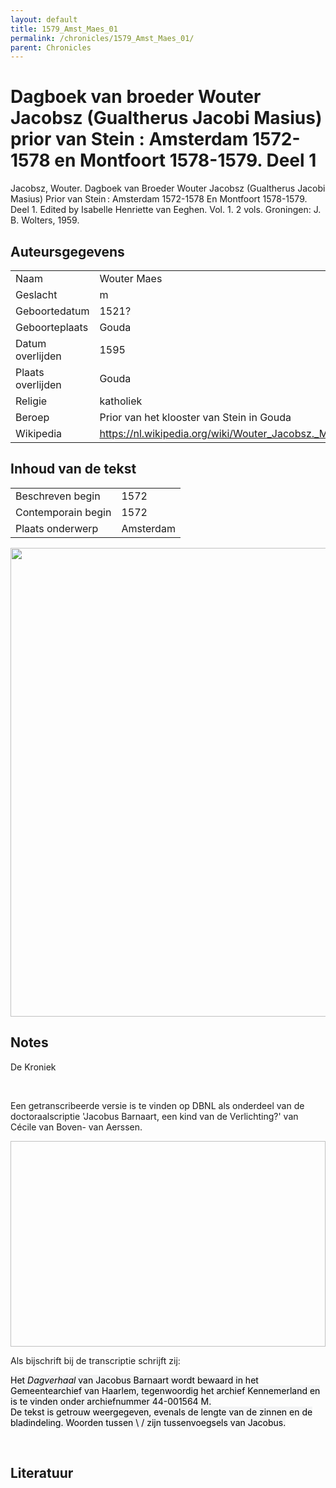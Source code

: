 ```yaml
---
layout: default
title: 1579_Amst_Maes_01
permalink: /chronicles/1579_Amst_Maes_01/
parent: Chronicles
--- 
```



# Dagboek van broeder Wouter Jacobsz (Gualtherus Jacobi Masius) prior van Stein : Amsterdam 1572-1578 en Montfoort 1578-1579. Deel 1 

Jacobsz, Wouter. Dagboek van Broeder Wouter Jacobsz (Gualtherus Jacobi Masius) Prior van Stein : Amsterdam 1572-1578 En Montfoort 1578-1579. Deel 1. Edited by Isabelle Henriette van Eeghen. Vol. 1. 2 vols. Groningen: J. B. Wolters, 1959. 

## Auteursgegevens 

| | | 
| --------------- | --------------- | 
| Naam | Wouter Maes | 
| Geslacht | m | 
 | Geboortedatum | 1521? | 
| Geboorteplaats | Gouda | 
| Datum overlijden | 1595 | 
| Plaats overlijden | Gouda | 
| Religie | katholiek | 
| Beroep | Prior van het klooster van Stein in Gouda | 
| Wikipedia | https://nl.wikipedia.org/wiki/Wouter_Jacobsz._Maes | 

## Inhoud van de tekst 

| | | 
| --------------- | --------------- | 
| Beschreven begin | 1572 | 
| Contemporain begin | 1572 | 
| Plaats onderwerp | Amsterdam | 

[<img src="..\..\barplots_chronicles\1579_Amst_Maes_01.jpg" width="750"/>](..\..\barplots_chronicles\1579_Amst_Maes_01.jpg) 

## Notes 

<div data-schema-version="8"><p>De Kroniek</p>
<p>&nbsp;</p>
<p>Een getranscribeerde versie is te vinden op DBNL als onderdeel van de doctoraalscriptie 'Jacobus Barnaart, een kind van de Verlichting?' van Cécile van Boven- van Aerssen.</p>
<p><img alt="" data-attachment-key="XMKBAG3I" width="606" height="329"></p>
<p>Als bijschrift bij de transcriptie schrijft zij:</p>
<p><span style="color: #000000"><span style="background-color: #f3f4f5">Het&nbsp;</span></span><em><span style="color: #000000"><span style="background-color: #f3f4f5">Dagverhaal</span></span></em><span style="color: #000000"><span style="background-color: #f3f4f5">&nbsp;van Jacobus Barnaart wordt bewaard in het Gemeentearchief van Haarlem, tegenwoordig het archief Kennemerland en is te vinden onder archiefnummer 44-001564 M.<br>De tekst is getrouw weergegeven, evenals de lengte van de zinnen en de bladindeling. Woorden tussen \ / zijn tussenvoegsels van Jacobus.</span></span></p>
<p>&nbsp;</p>
</div> 

## Literatuur 

